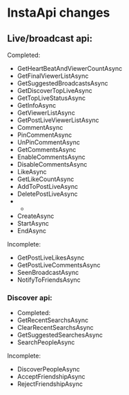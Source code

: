 # InstaApi changes
## Live/broadcast api:
Completed:
- GetHeartBeatAndViewerCountAsync
- GetFinalViewerListAsync
- GetSuggestedBroadcastsAsync
- GetDiscoverTopLiveAsync
- GetTopLiveStatusAsync
- GetInfoAsync
- GetViewerListAsync
- GetPostLiveViewerListAsync
- CommentAsync
- PinCommentAsync
- UnPinCommentAsync
- GetCommentsAsync
- EnableCommentsAsync
- DisableCommentsAsync
- LikeAsync
- GetLikeCountAsync
- AddToPostLiveAsync
- DeletePostLiveAsync
- - 
- CreateAsync
- StartAsync
- EndAsync

Incomplete:
- GetPostLiveLikesAsync
- GetPostLiveCommentsAsync
- SeenBroadcastAsync
- NotifyToFriendsAsync




### Discover api:
- Completed:
- GetRecentSearchsAsync
- ClearRecentSearchsAsync
- GetSuggestedSearchesAsync
- SearchPeopleAsync

Incomplete:
- DiscoverPeopleAsync
- AcceptFriendshipAsync
- RejectFriendshipAsync
